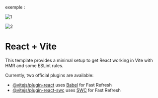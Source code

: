 exemple :

![1](https://github.com/fk-crafter/100days-of-code/assets/127132293/6c1375d7-aa9f-4233-9b66-8917c18a51b1)

![2](https://github.com/fk-crafter/100days-of-code/assets/127132293/4fb6e092-6e0d-456e-9d9d-a33f512442c0)

# React + Vite

This template provides a minimal setup to get React working in Vite with HMR and some ESLint rules.

Currently, two official plugins are available:

- [@vitejs/plugin-react](https://github.com/vitejs/vite-plugin-react/blob/main/packages/plugin-react/README.md) uses [Babel](https://babeljs.io/) for Fast Refresh
- [@vitejs/plugin-react-swc](https://github.com/vitejs/vite-plugin-react-swc) uses [SWC](https://swc.rs/) for Fast Refresh

